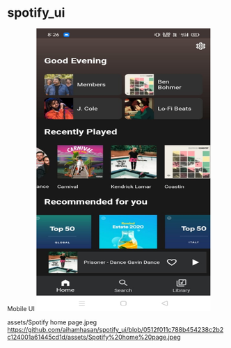 # spotify_ui


Mobile UI
<img src="https://github.com/aihamhasan/spotify_ui/blob/master/assets/Spotify1.jpeg?raw=true" width="400" height="650" />

assets/Spotify home page.jpeg
https://github.com/aihamhasan/spotify_ui/blob/0512f011c788b454238c2b2c124001a61445cd1d/assets/Spotify%20home%20page.jpeg
